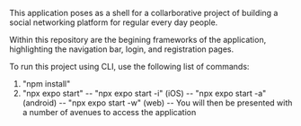 This application poses as a shell for a collarborative project of building a social networking platform for regular every day people. 

Within this repository are the begining frameworks of the application, highlighting the navigation bar, login, and registration pages.

To run this project using CLI, use the following list of commands:

1. "npm install" 
2. "npx expo start"
   -- "npx expo start -i" (iOS)
   -- "npx expo start -a" (android)
   -- "npx expo start -w" (web)
   -- You will then be presented with a number of avenues to access the application